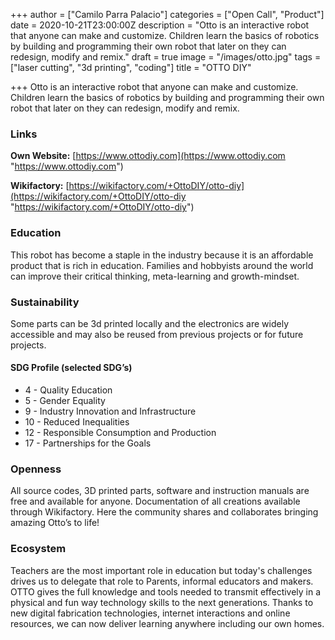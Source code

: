 +++
author = ["Camilo Parra Palacio"]
categories = ["Open Call", "Product"]
date = 2020-10-21T23:00:00Z
description = "Otto is an interactive robot that anyone can make and customize. Children learn the basics of robotics by building and programming their own robot that later on they can redesign, modify and remix."
draft = true
image = "/images/otto.jpg"
tags = ["laser cutting", "3d printing", "coding"]
title = "OTTO DIY"

+++
Otto is an interactive robot that anyone can make and customize. Children learn the basics of robotics by building and programming their own robot that later on they can redesign, modify and remix.

### Links

**Own Website:** [https://www.ottodiy.com](https://www.ottodiy.com "https://www.ottodiy.com")

**Wikifactory:** [https://wikifactory.com/+OttoDIY/otto-diy](https://wikifactory.com/+OttoDIY/otto-diy "https://wikifactory.com/+OttoDIY/otto-diy")

### Education

This robot has become a staple in the industry because it is an affordable product that is rich in education. Families and hobbyists around the world can improve their critical thinking, meta-learning and growth-mindset.

### Sustainability

Some parts can be 3d printed locally and the electronics are widely accessible and may also be reused from previous projects or for future projects.

#### SDG Profile (selected SDG’s)

* 4 - Quality Education
* 5 - Gender Equality
* 9 - Industry Innovation and Infrastructure
* 10 - Reduced Inequalities
* 12 - Responsible Consumption and Production
* 17 - Partnerships for the Goals

### Openness

All source codes, 3D printed parts, software and instruction manuals are free and available for anyone. Documentation of all creations available through Wikifactory. Here the community shares and collaborates bringing amazing Otto’s to life!

### Ecosystem

Teachers are the most important role in education but today's challenges drives us to delegate that role to Parents, informal educators and makers. OTTO gives the full knowledge and tools needed to transmit effectively in a physical and fun way technology skills to the next generations. Thanks to new digital fabrication technologies, internet interactions and online resources, we can now deliver learning anywhere including our own homes.